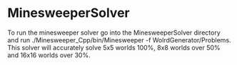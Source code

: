 # MinesweeperSolver
To run the minesweeper solver go into the MinesweeperSolver directory and run ./Minesweeper_Cpp/bin/Minesweeper -f WolrdGenerator/Problems.
This solver will accurately solve 5x5 worlds 100%, 8x8 worlds over 50% and 16x16 worlds over 30%.
